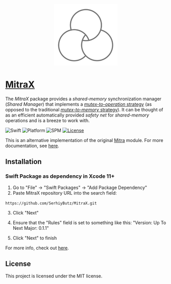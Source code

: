 <p align="center">
<img width="200" height="193" src="Logo.png" />
</p>


<h1><a href="https://github.com/SerhiyButz/MitraX">MitraX</a></h1>

The *MitraX* package provides a *shared-memory* synchronization manager (*Shared Manager*) that implements a [*mutex-to-operation* strategy](https://serhiybutz.github.io/swift-shared-memory-manager/#mutex-to-operation-strategy) (as opposed to the traditional [*mutex-to-memory* strategy](https://serhiybutz.github.io/swift-shared-memory-manager/#mutex-to-memory-strategy)). It can be thought of as an efficient automatically provided *safety net* for *shared-memory* operations and is a breeze to work with.


<p>
<img src="https://img.shields.io/badge/Swift-5.1-orange" alt="Swift" />
<img src="https://img.shields.io/badge/platform-macOS%20|%20iOS-orange.svg" alt="Platform" />
<img src="https://img.shields.io/badge/Swift%20Package%20Manager-compatible-orange" alt="SPM" />
<a href="https://github.com/SerhiyButz/MitraX/blob/master/LICENSE">
<img src="https://img.shields.io/badge/licence-MIT-orange" alt="License" />
</a>
</p>

This is an alternative implementation of the original [Mitra](https://github.com/SerhiyButz/Mitra) module.  For more documentation, see [here](https://github.com/SerhiyButz/Mitra).

## Installation

### Swift Package as dependency in Xcode 11+

1. Go to "File" -> "Swift Packages" -> "Add Package Dependency"
2. Paste MitraX repository URL into the search field:

`https://github.com/SerhiyButz/MitraX.git`

3. Click "Next"

4. Ensure that the "Rules" field is set to something like this: "Version: Up To Next Major: 0.1.1"

5. Click "Next" to finish

For more info, check out [here](https://developer.apple.com/documentation/xcode/adding_package_dependencies_to_your_app).



## License

This project is licensed under the MIT license.
